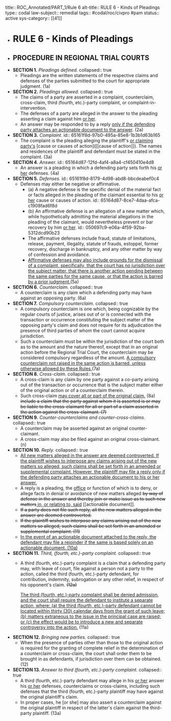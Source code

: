 title:: ROC_Annotated/PART_1/Rule 6
alt-title:: RULE 6 - Kinds of Pleadings
type:: codal
law-subject:: remedial
tags:: #codal/roc/civpro #pam
status:: active
sys-category:: [[41]]

- # RULE 6 - Kinds of Pleadings
- ## PROCEDURE IN REGIONAL TRIAL COURTS
- **SECTION 1.** *Pleadings defined.*
  collapsed:: true
	- Pleadings are the written statements of the respective claims and defenses of the parties submitted to the court for appropriate judgment. (1a)
- **SECTION 2.** *Pleadings allowed.*
  collapsed:: true
	- The claims of a party are asserted in a complaint, counterclaim, cross-claim, third (fourth, etc.)-party complaint, or complaint-in-intervention.
	- The defenses of a party are alleged in the answer to the pleading asserting a claim against him <ins>or her</ins>.
	- An answer may be responded to by a reply <ins>only if the defending party attaches an actionable document to the answer</ins>. (2a)
- **SECTION 3.** *Complaint.*
  id:: 65161f8d-97b0-495a-85e8-1b3b1d63b165
	- The complaint is the pleading alleging the plaintiff's <ins>or claiming party's</ins> [cause or causes of action]([[cause of action]]). The names and residences of the plaintiff and defendant must be stated in the complaint. (3a)
- **SECTION 4**. *Answer.*
  id:: 65164d87-12fd-4af4-a8a4-cf450410e4d8
	- An answer is a pleading in which a defending party sets forth his <ins>or her</ins> defenses. (4a)
- **SECTION 5.** *Defenses.*
  id:: 65161f8d-8179-4d98-abd8-bbcdeabef0c4
	- Defenses may either be negative or affirmative.
		- (a) A negative defense is the specific denial of the material fact or facts alleged in the pleading of the claimant essential to his <ins>or her</ins> cause or causes of action.
		  id:: 65164d87-8ce7-4daa-afca-c1908fad6f8d
		- (b) An affirmative defense is an allegation of a new matter which, while hypothetically admitting the material allegations in the pleading of the claimant, would nevertheless prevent or bar recovery by him <ins>or her</ins>.
		  id:: 050697c9-e06a-4f59-92ba-5312dcd90b23
		- The affirmative defenses include fraud, statute of limitations, release, payment, illegality, statute of frauds, estoppel, former recovery, discharge in bankruptcy, and any other matter by way of confession and avoidance.
		- <ins>Affirmative defenses may also include grounds for the dismissal of a complaint, specifically, that the court has no jurisdiction over the subject matter, that there is another action pending between the same parties for the same cause, or that the action is barred by a prior judgment.</ins>(5a)
- **SECTION 6.** *Counterclaim.*
  collapsed:: true
	- A counterclaim is any claim which a defending party may have against an opposing party. (6a)
- **SECTION 7.** *Compulsory counterclaim.*
  collapsed:: true
	- A compulsory counterclaim is one which, being cognizable by the regular courts of justice, arises out of or is connected with the transaction or occurrence constituting the subject matter of the opposing party's claim and does not require for its adjudication the presence of third parties of whom the court cannot acquire jurisdiction.
	- Such a counterclaim must be within the jurisdiction of the court both as to the amount and the nature thereof, except that in an original action before the Regional Trial Court, the counterclaim may be considered compulsory regardless of the amount. <ins>A compulsory counterclaim not raised in the same action is barred, unless otherwise allowed by these Rules.</ins>(7a)
- **SECTION 8.** *Cross-claim.*
  collapsed:: true
	- A cross-claim is any claim by one party against a co-party arising out of the transaction or occurrence that is the subject matter either of the original action or of a counterclaim therein.
	- Such cross-claim <ins>may cover all or part of the original claim.</ins> (8a) ~~include a claim that the party against whom it is asserted is or may be liable to the cross-claimant for all or part of a claim asserted in the action against the cross-claimant. (7)~~
- **SECTION 9.** *Counter-counterclaims and counter-cross-claims.*
  collapsed:: true
	- A counterclaim may be asserted against an original counter-claimant.
	- A cross-claim may also be filed against an original cross-claimant. (n)
- **SECTION 10.** *Reply.*
  collapsed:: true
	- <ins>All new matters alleged in the answer are deemed controverted. If the plaintiff wishes to interpose any claims arising out of the new matters so alleged, such claims shall be set forth in an amended or supplemental complaint. However, the plaintiff may file a reply only if the defending party attaches an actionable document to his or her answer.</ins>
	- A reply is a pleading, the [office]([[Office]]) or function of which is to deny, or allege facts in denial or avoidance of new matters alleged ~~by way of defense in the answer and thereby join or make issue as to such new matters~~<ins> in, or relating to, said</ins> [[actionable document]].
	- ~~If a party does not file such reply, all the new matters alleged in the answer are deemed controverted.~~
	- ~~If the plaintiff wishes to interpose any claims arising out of the new matters so alleged, such claims shall be set forth in an amended or supplemental complaint. (11)~~
	- <ins>In the event of an actionable document attached to the reply, the defendant may file a rejoinder if the same is based solely on an actionable document. (10a)</ins>
- **SECTION 11.** *Third, (fourth, etc.)-party complaint.*
  collapsed:: true
	- A third (fourth, etc.)-party complaint is a claim that a defending party may, with leave of court, file against a person not a party to the action, called the third (fourth, etc.)-party defendant, for contribution, indemnity, subrogation or any other relief, in respect of his opponent's claim. ~~(12a)~~
	  
	  <u>The third (fourth, etc.)-party complaint shall be denied admission, and the court shall require the defendant to institute a separate action, where: (a) the third (fourth, etc.)-party defendant cannot be located within thirty (30) calendar days from the grant of such leave; (b) matters extraneous to the issue in the principal case are raised; or (c) the effect would be to introduce a new and separate controversy into the action.</u> (11a)
- **SECTION 12.** *Bringing new parties.*
  collapsed:: true
	- When the presence of parties other than those to the original action is required for the granting of complete relief in the determination of a counterclaim or cross-claim, the court shall order them to be brought in as defendants, if jurisdiction over them can be obtained. (12)
- **SECTION 13.** *Answer to third (fourth, etc.)-party complaint.*
  collapsed:: true
	- A third (fourth, etc.)-party defendant may allege in his <u>or her</u> answer his <u>or her</u> defenses, counterclaims or cross-claims, including such defenses that the third (fourth, etc.)-party plaintiff may have against the original plaintiff's claim.
	- In proper cases, he [or she] may also assert a counterclaim against the original plaintiff in respect of the latter's claim against the third-party plaintiff. (13a)